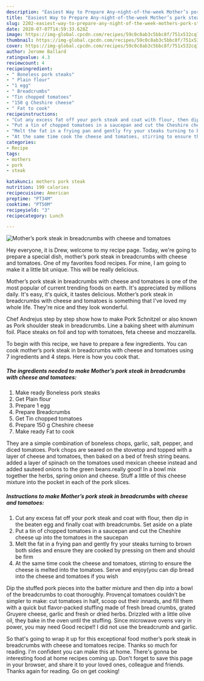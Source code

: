 ```yaml
---
description: "Easiest Way to Prepare Any-night-of-the-week Mother’s pork steak in breadcrumbs with cheese and tomatoes"
title: "Easiest Way to Prepare Any-night-of-the-week Mother’s pork steak in breadcrumbs with cheese and tomatoes"
slug: 2202-easiest-way-to-prepare-any-night-of-the-week-mothers-pork-steak-in-breadcrumbs-with-cheese-and-tomatoes
date: 2020-07-07T14:59:33.628Z
image: https://img-global.cpcdn.com/recipes/59c0c8ab3c5bbc8f/751x532cq70/mothers-pork-steak-in-breadcrumbs-with-cheese-and-tomatoes-recipe-main-photo.jpg
thumbnail: https://img-global.cpcdn.com/recipes/59c0c8ab3c5bbc8f/751x532cq70/mothers-pork-steak-in-breadcrumbs-with-cheese-and-tomatoes-recipe-main-photo.jpg
cover: https://img-global.cpcdn.com/recipes/59c0c8ab3c5bbc8f/751x532cq70/mothers-pork-steak-in-breadcrumbs-with-cheese-and-tomatoes-recipe-main-photo.jpg
author: Jerome Ballard
ratingvalue: 4.3
reviewcount: 4
recipeingredient:
- " Boneless pork steaks"
- " Plain flour"
- "1 egg"
- " Breadcrumbs"
- "Tin chopped tomatoes"
- "150 g Cheshire cheese"
- " Fat to cook"
recipeinstructions:
- "Cut any excess fat off your pork steak and coat with flour, then dip in the beaten egg and finally coat with breadcrumbs. Set aside on a plate"
- "Put a tin of chopped tomatoes in a saucepan and cut the Cheshire cheese up into the tomatoes in the saucepan"
- "Melt the fat in a frying pan and gently fry your steaks turning to brown both sides and ensure they are cooked by pressing on them and should be firm"
- "At the same time cook the cheese and tomatoes, stirring to ensure the cheese is melted into the tomatoes. Serve and enjoy(you can dip bread into the cheese and tomatoes if you wish"
categories:
- Recipe
tags:
- mothers
- pork
- steak

katakunci: mothers pork steak 
nutrition: 199 calories
recipecuisine: American
preptime: "PT34M"
cooktime: "PT50M"
recipeyield: "3"
recipecategory: Lunch

---
```



![Mother’s pork steak in breadcrumbs with cheese and tomatoes](https://img-global.cpcdn.com/recipes/59c0c8ab3c5bbc8f/751x532cq70/mothers-pork-steak-in-breadcrumbs-with-cheese-and-tomatoes-recipe-main-photo.jpg)

Hey everyone, it is Drew, welcome to my recipe page. Today, we're going to prepare a special dish, mother’s pork steak in breadcrumbs with cheese and tomatoes. One of my favorites food recipes. For mine, I am going to make it a little bit unique. This will be really delicious.

Mother’s pork steak in breadcrumbs with cheese and tomatoes is one of the most popular of current trending foods on earth. It's appreciated by millions daily. It's easy, it's quick, it tastes delicious. Mother’s pork steak in breadcrumbs with cheese and tomatoes is something that I've loved my whole life. They're nice and they look wonderful.

Chef Andrejus step by step show how to make Pork Schnitzel or also known as Pork shoulder steak in breadcrumbs. Line a baking sheet with aluminum foil. Place steaks on foil and top with tomatoes, feta cheese and mozzarella.


To begin with this recipe, we have to prepare a few ingredients. You can cook mother’s pork steak in breadcrumbs with cheese and tomatoes using 7 ingredients and 4 steps. Here is how you cook that.

<!--inarticleads1-->

##### The ingredients needed to make Mother’s pork steak in breadcrumbs with cheese and tomatoes:

1. Make ready  Boneless pork steaks
1. Get  Plain flour
1. Prepare 1 egg
1. Prepare  Breadcrumbs
1. Get Tin chopped tomatoes
1. Prepare 150 g Cheshire cheese
1. Make ready  Fat to cook


They are a simple combination of boneless chops, garlic, salt, pepper, and diced tomatoes. Pork chops are seared on the stovetop and topped with a layer of cheese and tomatoes, then baked on a bed of fresh string beans. added a layer of spinach on the tomatoes used mexican cheese instead and added sauteed onions to the green beans.really good! In a bowl mix together the herbs, spring onion and cheese. Stuff a little of this cheese mixture into the pocket in each of the pork slices. 

<!--inarticleads2-->

##### Instructions to make Mother’s pork steak in breadcrumbs with cheese and tomatoes:

1. Cut any excess fat off your pork steak and coat with flour, then dip in the beaten egg and finally coat with breadcrumbs. Set aside on a plate
1. Put a tin of chopped tomatoes in a saucepan and cut the Cheshire cheese up into the tomatoes in the saucepan
1. Melt the fat in a frying pan and gently fry your steaks turning to brown both sides and ensure they are cooked by pressing on them and should be firm
1. At the same time cook the cheese and tomatoes, stirring to ensure the cheese is melted into the tomatoes. Serve and enjoy(you can dip bread into the cheese and tomatoes if you wish


Dip the stuffed pork pieces into the batter mixture and then dip into a bowl of the breadcrumbs to coat thoroughly. Provençal tomatoes couldn&#39;t be simpler to make: cut tomatoes in half, scoop out their innards, and fill them with a quick but flavor-packed stuffing made of fresh bread crumbs, grated Gruyere cheese, garlic and fresh or dried herbs. Drizzled with a little olive oil, they bake in the oven until the stuffing. Since microwave ovens vary in power, you may need Good recipe!! I did not use the breadcrumb and garlic. 

So that's going to wrap it up for this exceptional food mother’s pork steak in breadcrumbs with cheese and tomatoes recipe. Thanks so much for reading. I'm confident you can make this at home. There's gonna be interesting food at home recipes coming up. Don't forget to save this page in your browser, and share it to your loved ones, colleague and friends. Thanks again for reading. Go on get cooking!
